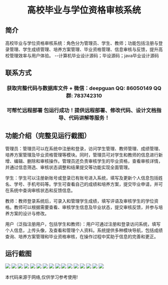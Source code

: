 <p><h1 align="center">高校毕业与学位资格审核系统</h1></p>

## 简介
高校毕业与学位资格审核系统：角色分为管理员、学生、教师；功能包括注册与登录管理、学生成绩管理、培养方案管理、毕业资格管理、信息审核与反馈，提升高校管理效率与用户体验。    --计算机毕业设计源码；毕设源码；java毕业设计源码


## 联系方式
<p><h3 align="center">获取完整代码与数据库文件 + 微信：deepguan QQ: 86050149 QQ群: 783742310</h3></p>
<p><h3 align="center">可帮忙远程部署 包运行成功！提供远程部署、修改代码、设计文档指导、代码讲解等服务！</h3></p>

## 功能介绍（完整见运行截图）
管理员：管理员可以在系统中注册和登录，访问学生管理、教师管理、成绩管理、培养方案管理及毕业资格管理等模块。同时，管理员可对学生和教师的信息进行新增、编辑、删除和审核操作。管理员还负责审核学生的毕业资格，查看审核详情，并通过信息筛选、审核状态调整和结果提交等功能实现全面管理。

学生：学生可以注册新账号或登录已有账号进入系统，填写及更新个人信息包括姓名、学号、手机号码等。学生可查看自己的成绩和培养方案，提交毕业申请，并可在系统中查询审核状态和反馈信息。

教师：教师登录系统后，可录入和管理学生成绩，填写评语及审核学生的学位资格。教师可以根据需要查看、审核学生信息及毕业状态，提交审核反馈，并参与培养方案的设计与修改。

用户（泛指注册用户，包括学生和教师）：用户可通过注册和登录访问系统，填写个人信息，上传头像，及查看和管理个人资料。系统提供多种模块导航，包括成绩查询、培养方案管理和毕业资格审核，在操作过程中奖助于信息的完善和更正。


## 运行截图
![](https://bs-1329754181.cos.ap-shanghai.myqcloud.com/spring/CollegeGraduationAndDegreeQualificationReviewSystem/img/001.jpg)
![](https://bs-1329754181.cos.ap-shanghai.myqcloud.com/spring/CollegeGraduationAndDegreeQualificationReviewSystem/img/002.jpg)
![](https://bs-1329754181.cos.ap-shanghai.myqcloud.com/spring/CollegeGraduationAndDegreeQualificationReviewSystem/img/003.jpg)
![](https://bs-1329754181.cos.ap-shanghai.myqcloud.com/spring/CollegeGraduationAndDegreeQualificationReviewSystem/img/004.jpg)
![](https://bs-1329754181.cos.ap-shanghai.myqcloud.com/spring/CollegeGraduationAndDegreeQualificationReviewSystem/img/005.jpg)
![](https://bs-1329754181.cos.ap-shanghai.myqcloud.com/spring/CollegeGraduationAndDegreeQualificationReviewSystem/img/006.jpg)
![](https://bs-1329754181.cos.ap-shanghai.myqcloud.com/spring/CollegeGraduationAndDegreeQualificationReviewSystem/img/007.jpg)
![](https://bs-1329754181.cos.ap-shanghai.myqcloud.com/spring/CollegeGraduationAndDegreeQualificationReviewSystem/img/008.jpg)
![](https://bs-1329754181.cos.ap-shanghai.myqcloud.com/spring/CollegeGraduationAndDegreeQualificationReviewSystem/img/009.jpg)
![](https://bs-1329754181.cos.ap-shanghai.myqcloud.com/spring/CollegeGraduationAndDegreeQualificationReviewSystem/img/010.jpg)
![](https://bs-1329754181.cos.ap-shanghai.myqcloud.com/spring/CollegeGraduationAndDegreeQualificationReviewSystem/img/011.jpg)
![](https://bs-1329754181.cos.ap-shanghai.myqcloud.com/spring/CollegeGraduationAndDegreeQualificationReviewSystem/img/012.jpg)
![](https://bs-1329754181.cos.ap-shanghai.myqcloud.com/spring/CollegeGraduationAndDegreeQualificationReviewSystem/img/013.jpg)
![](https://bs-1329754181.cos.ap-shanghai.myqcloud.com/spring/CollegeGraduationAndDegreeQualificationReviewSystem/img/014.jpg)
![](https://bs-1329754181.cos.ap-shanghai.myqcloud.com/spring/CollegeGraduationAndDegreeQualificationReviewSystem/img/015.jpg)
![](https://bs-1329754181.cos.ap-shanghai.myqcloud.com/spring/CollegeGraduationAndDegreeQualificationReviewSystem/img/016.jpg)

<p>本代码来源于网络,仅供学习参考使用!</p>
